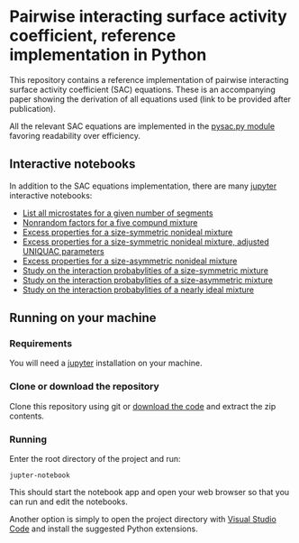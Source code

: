 # Pairwise interacting surface activity coefficient, reference implementation in Python

This repository contains a reference implementation of pairwise interacting surface
activity coefficient (SAC) equations.
These is an accompanying paper showing the derivation of all equations used (link to be provided after publication).

All the relevant SAC equations are implemented in the [pysac.py module](./pysac.py)
favoring readability over efficiency.

## Interactive notebooks

In addition to the SAC equations implementation, there are many [jupyter](https://jupyter.org/)
interactive notebooks:
 - [List all microstates for a given number of segments](./notebook/microstates.ipynb)
 - [Nonrandom factors for a five compund mixture](./notebook/five_compounds.ipynb)
 - [Excess properties for a size-symmetric nonideal mixture](./notebook/ue_symmetric_direct.ipynb)
 - [Excess properties for a size-symmetric nonideal mixture, adjusted UNIQUAC parameters](./notebook/ue_symmetric.ipynb)
- [Excess properties for a size-asymmetric nonideal mixture](./notebook/ue_asymmetric.ipynb)
- [Study on the interaction probabylities of a size-symmetric mixture](./notebook/prob_symmetric.ipynb)
- [Study on the interaction probabylities of a size-asymmetric mixture](./notebook/prob_asymetric.ipynb)
- [Study on the interaction probabylities of a nearly ideal mixture](./notebook/prob_nearly_ideal.ipynb)

## Running on your machine

### Requirements

You will need a [jupyter](https://jupyter.org/) installation on your machine.

### Clone or download the repository

Clone this repository using git or [download the code](https://github.com/lvpp/pysac/archive/refs/heads/main.zip) and extract the zip contents.

### Running

Enter the root directory of the project and run:
```console
jupter-notebook
```

This should start the notebook app and open your web browser so that you can run and edit the notebooks.

Another option is simply to open the project directory with [Visual Studio Code](https://code.visualstudio.com/) and install the suggested Python extensions.

